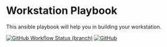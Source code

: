 Workstation Playbook
====
This ansible playbook will help you in building your workstation.

[![GitHub Workflow Status (branch)](https://img.shields.io/github/workflow/status/kilip/workstation/Core/main?label=core&style=for-the-badge)](https://github.com/kilip/workstation/actions?query=branch:main)
[![GitHub](https://img.shields.io/github/license/kilip/workstation?style=for-the-badge)](https://github.com/kilip/workstation/blob/main/LICENSE)
